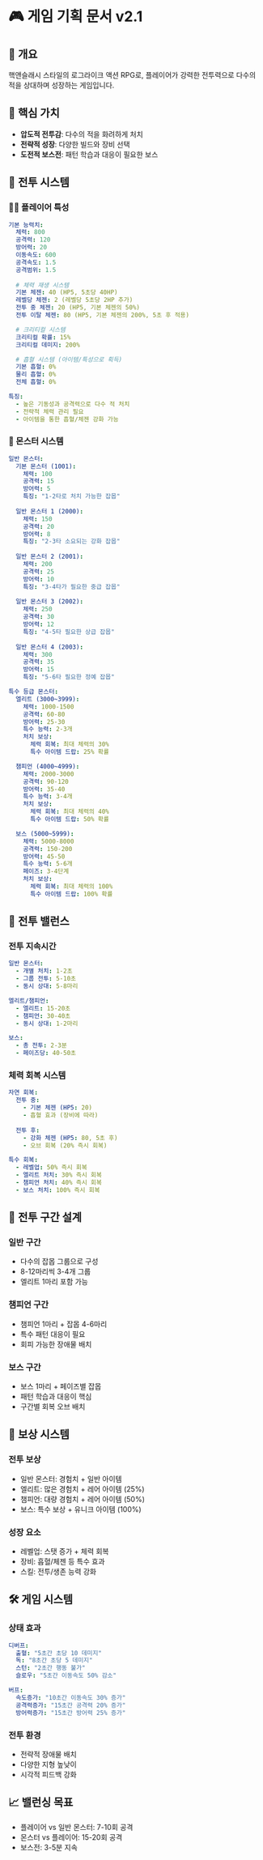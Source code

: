 # 🎮 게임 기획 문서 v2.1

## 📝 개요
핵앤슬래시 스타일의 로그라이크 액션 RPG로, 플레이어가 강력한 전투력으로 다수의 적을 상대하며 성장하는 게임입니다.

## 🎯 핵심 가치
- **압도적 전투감**: 다수의 적을 화려하게 처치
- **전략적 성장**: 다양한 빌드와 장비 선택
- **도전적 보스전**: 패턴 학습과 대응이 필요한 보스

## 💪 전투 시스템

### 🦸‍♂️ 플레이어 특성
```yaml
기본 능력치:
  체력: 800
  공격력: 120
  방어력: 20
  이동속도: 600
  공격속도: 1.5
  공격범위: 1.5
  
  # 체력 재생 시스템
  기본 체젠: 40 (HP5, 5초당 40HP)
  레벨당 체젠: 2 (레벨당 5초당 2HP 추가)
  전투 중 체젠: 20 (HP5, 기본 체젠의 50%)
  전투 이탈 체젠: 80 (HP5, 기본 체젠의 200%, 5초 후 적용)

  # 크리티컬 시스템
  크리티컬 확률: 15%
  크리티컬 데미지: 200%

  # 흡혈 시스템 (아이템/특성으로 획득)
  기본 흡혈: 0%
  물리 흡혈: 0%
  전체 흡혈: 0%

특징:
  - 높은 기동성과 공격력으로 다수 적 처치
  - 전략적 체력 관리 필요
  - 아이템을 통한 흡혈/체젠 강화 가능
```

### 👾 몬스터 시스템
```yaml
일반 몬스터:
  기본 몬스터 (1001):
    체력: 100
    공격력: 15
    방어력: 5
    특징: "1-2타로 처치 가능한 잡몹"
  
  일반 몬스터 1 (2000):
    체력: 150
    공격력: 20
    방어력: 8
    특징: "2-3타 소요되는 강화 잡몹"
    
  일반 몬스터 2 (2001):
    체력: 200
    공격력: 25
    방어력: 10
    특징: "3-4타가 필요한 중급 잡몹"
    
  일반 몬스터 3 (2002):
    체력: 250
    공격력: 30
    방어력: 12
    특징: "4-5타 필요한 상급 잡몹"
    
  일반 몬스터 4 (2003):
    체력: 300
    공격력: 35
    방어력: 15
    특징: "5-6타 필요한 정예 잡몹"

특수 등급 몬스터:
  엘리트 (3000~3999):
    체력: 1000-1500
    공격력: 60-80
    방어력: 25-30
    특수 능력: 2-3개
    처치 보상:
      체력 회복: 최대 체력의 30%
      특수 아이템 드랍: 25% 확률

  챔피언 (4000~4999):
    체력: 2000-3000
    공격력: 90-120
    방어력: 35-40
    특수 능력: 3-4개
    처치 보상:
      체력 회복: 최대 체력의 40%
      특수 아이템 드랍: 50% 확률

  보스 (5000~5999):
    체력: 5000-8000
    공격력: 150-200
    방어력: 45-50
    특수 능력: 5-6개
    페이즈: 3-4단계
    처치 보상:
      체력 회복: 최대 체력의 100%
      특수 아이템 드랍: 100% 확률
```

## 🏰 전투 밸런스

### 전투 지속시간
```yaml
일반 몬스터:
  - 개별 처치: 1-2초
  - 그룹 전투: 5-10초
  - 동시 상대: 5-8마리

엘리트/챔피언:
  - 엘리트: 15-20초
  - 챔피언: 30-40초
  - 동시 상대: 1-2마리

보스:
  - 총 전투: 2-3분
  - 페이즈당: 40-50초
```

### 체력 회복 시스템
```yaml
자연 회복:
  전투 중:
    - 기본 체젠 (HP5: 20)
    - 흡혈 효과 (장비에 따라)
  
  전투 후:
    - 강화 체젠 (HP5: 80, 5초 후)
    - 오브 회복 (20% 즉시 회복)

특수 회복:
  - 레벨업: 50% 즉시 회복
  - 엘리트 처치: 30% 즉시 회복
  - 챔피언 처치: 40% 즉시 회복
  - 보스 처치: 100% 즉시 회복
```

## 🎨 전투 구간 설계

### 일반 구간
- 다수의 잡몹 그룹으로 구성
- 8-12마리씩 3-4개 그룹
- 엘리트 1마리 포함 가능

### 챔피언 구간
- 챔피언 1마리 + 잡몹 4-6마리
- 특수 패턴 대응이 필요
- 회피 가능한 장애물 배치

### 보스 구간
- 보스 1마리 + 페이즈별 잡몹
- 패턴 학습과 대응이 핵심
- 구간별 회복 오브 배치

## 🎁 보상 시스템

### 전투 보상
- 일반 몬스터: 경험치 + 일반 아이템
- 엘리트: 많은 경험치 + 레어 아이템 (25%)
- 챔피언: 대량 경험치 + 레어 아이템 (50%)
- 보스: 특수 보상 + 유니크 아이템 (100%)

### 성장 요소
- 레벨업: 스탯 증가 + 체력 회복
- 장비: 흡혈/체젠 등 특수 효과
- 스킬: 전투/생존 능력 강화

## 🛠 게임 시스템

### 상태 효과
```yaml
디버프:
  출혈: "5초간 초당 10 데미지"
  독: "8초간 초당 5 데미지"
  스턴: "2초간 행동 불가"
  슬로우: "5초간 이동속도 50% 감소"

버프:
  속도증가: "10초간 이동속도 30% 증가"
  공격력증가: "15초간 공격력 20% 증가"
  방어력증가: "15초간 방어력 25% 증가"
```

### 전투 환경
- 전략적 장애물 배치
- 다양한 지형 높낮이
- 시각적 피드백 강화

## 📈 밸런싱 목표
- 플레이어 vs 일반 몬스터: 7-10회 공격
- 몬스터 vs 플레이어: 15-20회 공격
- 보스전: 3-5분 지속 